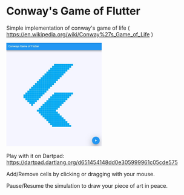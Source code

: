 # Conway's Game of Flutter

Simple implementation of conway's game of life ( https://en.wikipedia.org/wiki/Conway%27s_Game_of_Life )

<img src="screenshot.jpg" style="max-width:50%;" />

Play with it on Dartpad: https://dartpad.dartlang.org/d651454148dd0e305999961c05cde575

Add/Remove cells by clicking or dragging with your mouse.

Pause/Resume the simulation to draw your piece of art in peace.
